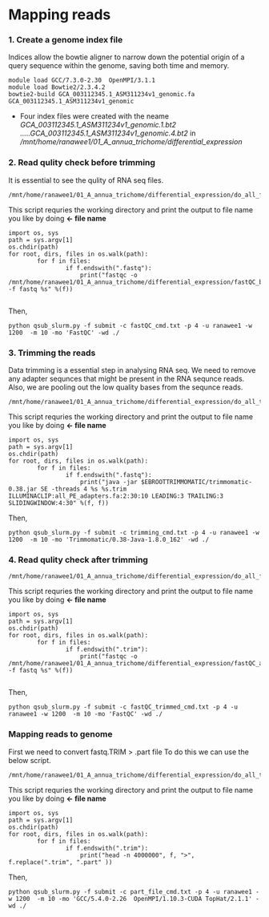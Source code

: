 # Mapping reads
   
   
### 1. Create a genome index file
 Indices allow the bowtie aligner to narrow down the potential origin of a query sequence within the genome, saving both time and memory.

```
module load GCC/7.3.0-2.30  OpenMPI/3.1.1
module load Bowtie2/2.3.4.2
bowtie2-build GCA_003112345.1_ASM311234v1_genomic.fa GCA_003112345.1_ASM311234v1_genomic

```
* Four index files were created with the neame *GCA_003112345.1_ASM311234v1_genomic.1.bt2 .....GCA_003112345.1_ASM311234v1_genomic.4.bt2* in */mnt/home/ranawee1/01_A_annua_trichome/differential_expression*

### 2. Read qulity check before trimming
It is essential to see the qulity of RNA seq files. 
```
/mnt/home/ranawee1/01_A_annua_trichome/differential_expression/do_all_fast_QC_nontrimmed.py 
```
This script requries the working directory and print the output to file name you like by doing **<- file name** 
```
import os, sys
path = sys.argv[1]
os.chdir(path)
for root, dirs, files in os.walk(path):
        for f in files:
                if f.endswith(".fastq"): 
                    print("fastqc -o /mnt/home/ranawee1/01_A_annua_trichome/differential_expression/fastQC_before_trimming/ -f fastq %s" %(f))
                    
```
Then,
```
python qsub_slurm.py -f submit -c fastQC_cmd.txt -p 4 -u ranawee1 -w 1200  -m 10 -mo 'FastQC' -wd ./
```

### 3. Trimming the reads
Data trimming is a essential  step in analysing RNA seq. 
We need to remove any adapter sequnces that might be present in the RNA sequnce reads.
Also, we are pooling out the low quality bases from the sequnce reads.
```
/mnt/home/ranawee1/01_A_annua_trichome/differential_expression/do_all_trimming.py 
```
This script requries the working directory and print the output to file name you like by doing **<- file name** 
```
import os, sys
path = sys.argv[1]
os.chdir(path)
for root, dirs, files in os.walk(path):
        for f in files:
                if f.endswith(".fastq"): 
                    print("java -jar $EBROOTTRIMMOMATIC/trimmomatic-0.38.jar SE -threads 4 %s %s.trim ILLUMINACLIP:all_PE_adapters.fa:2:30:10 LEADING:3 TRAILING:3 SLIDINGWINDOW:4:30" %(f, f))

```
Then,
```
python qsub_slurm.py -f submit -c trimming_cmd.txt -p 4 -u ranawee1 -w 1200  -m 10 -mo 'Trimmomatic/0.38-Java-1.8.0_162' -wd ./
```

### 4. Read qulity check after trimming

```
/mnt/home/ranawee1/01_A_annua_trichome/differential_expression/do_all_fast_QC_trimmed.py 
```
This script requries the working directory and print the output to file name you like by doing **<- file name** 
```
import os, sys
path = sys.argv[1]
os.chdir(path)
for root, dirs, files in os.walk(path):
        for f in files:
                if f.endswith(".trim"): 
                    print("fastqc -o /mnt/home/ranawee1/01_A_annua_trichome/differential_expression/fastQC_after_trimming/ -f fastq %s" %(f))
                    
```
Then,
```
python qsub_slurm.py -f submit -c fastQC_trimmed_cmd.txt -p 4 -u ranawee1 -w 1200  -m 10 -mo 'FastQC' -wd ./
```

### Mapping reads to genome

First we need to convert fastq.TRIM > .part file
To do this we can use the below script.

```
/mnt/home/ranawee1/01_A_annua_trichome/differential_expression/do_all_trimming.py
```
This script requries the working directory and print the output to file name you like by doing **<- file name** 
```
import os, sys
path = sys.argv[1]
os.chdir(path)
for root, dirs, files in os.walk(path):
        for f in files:
                if f.endswith(".trim"): 
                    print("head -n 4000000", f, ">", f.replace(".trim", ".part" ))
```
Then,
```
python qsub_slurm.py -f submit -c part_file_cmd.txt -p 4 -u ranawee1 -w 1200  -m 10 -mo 'GCC/5.4.0-2.26  OpenMPI/1.10.3-CUDA TopHat/2.1.1' -wd ./
```
